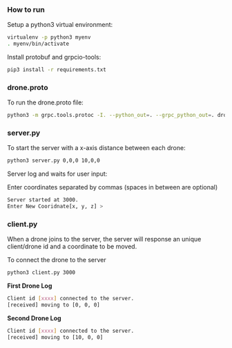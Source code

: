 ### How to run

Setup a python3 virtual environment:

```sh
virtualenv -p python3 myenv
. myenv/bin/activate
```

Install protobuf and grpcio-tools:

```sh
pip3 install -r requirements.txt
```

### drone.proto

To run the drone.proto file:

```sh
python3 -m grpc.tools.protoc -I. --python_out=. --grpc_python_out=. drone.proto
```

### server.py

To start the server with a x-axis distance between each drone:

```sh
python3 server.py 0,0,0 10,0,0
```

Server log and waits for user input:

Enter coordinates separated by commas (spaces in between are optional)

```sh
Server started at 3000.
Enter New Cooridnate[x, y, z] > 
```

### client.py

When a drone joins to the server, the server will response an unique client/drone id and a coordinate to be moved.

To connect the drone to the server

```sh
python3 client.py 3000 
```

__First Drone Log__

```sh
Client id [xxxx] connected to the server.
[received] moving to [0, 0, 0]
```

__Second Drone Log__

```sh
Client id [xxxx] connected to the server.
[received] moving to [10, 0, 0]
```
